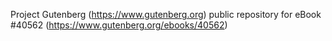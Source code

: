 Project Gutenberg (https://www.gutenberg.org) public repository for eBook #40562 (https://www.gutenberg.org/ebooks/40562)
